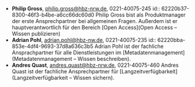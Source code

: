 - **Philip Gross**, philip.gross@hbz-nrw.de,  0221-40075-245
  id:: 62220b37-8300-46f3-b4be-a6cc66dc60d0
  Philip Gross bist als Produktmanager der erste Ansprechpartner bei allgemeinen Fragen. Außerdem ist er hauptverantwortlich für den Bereich [Open Access](Open Access – Wissen publizieren)
- **Adrian Pohl**, adrian.pohl@hbz-nw.de, 0221-40075-235
  id:: 62220bba-853e-4df4-9693-37d8a636c3b5
  Adrian Pohl ist der fachliche Ansprachpartner für alle Dienstleistungen im [Metadatenmanagement](Metadatenmanagement – Wissen beschreiben).
- **Andres Quast**, andres.quast@hbz-nrw.de, 0221-40075-460
  Andres Quast ist der fachliche Ansprechpartner für [Langzeitverfügbarkeit](Langzeitverfügbarkeit – Wissen sichern).
